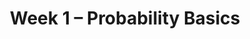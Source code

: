 ---
    title: Week 1 – Probability Basics
    weekNumber: 1
    days:
      - date: 2023-7-3
        events:
          "**LEC 1**{: .label .label-lecture } [TBA]()":
            "[🎥]()"
      - date: 2023-7-4
        events:
          "**No LEC**{: .label .label-anno } **No Lecture, Independence Day Holiday!**":
          "**No DISC**{: .label .label-disc } No Discussion":
      - date: 2023-7-5
        events:
          "**LEC 2**{: .label .label-lecture } [TBA]()":
            "[🎥]()"  

      - date: 2023-7-6
        events:
          "**LEC 3**{: .label .label-lecture } [TBA]()":
            "[🎥]()"
          "**QUIZ 1**{: .label .label-disc } **QUIZ 1**":
          "**Refl 1**{: .label .label-reflect } [Reflection 1 due](https://canvas.ucsd.edu/courses/47968/assignments/659978)":

      - date: 2023-7-7
        events:
          "**HW 1**{: .label .label-hw } [HW 1 due](https://canvas.ucsd.edu/courses/47968/assignments/659974)":
              
---